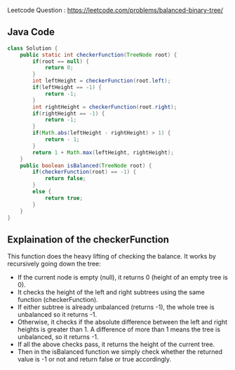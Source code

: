 Leetcode Question :
https://leetcode.com/problems/balanced-binary-tree/

## Java Code
```java
class Solution {
    public static int checkerFunction(TreeNode root) {
        if(root == null) {
            return 0;
        }
        int leftHeight = checkerFunction(root.left);
        if(leftHeight == -1) {
            return -1;
        }
        int rightHeight = checkerFunction(root.right);
        if(rightHeight == -1) {
            return -1;
        }
        if(Math.abs(leftHeight - rightHeight) > 1) {
            return - 1;
        }
        return 1 + Math.max(leftHeight, rightHeight);
    }
    public boolean isBalanced(TreeNode root) {
        if(checkerFunction(root) == -1) {
            return false;
        }
        else {
            return true;
        }
    }
}
```

## Explaination of the checkerFunction
This function does the heavy lifting of checking the balance. It works by recursively going down the tree:
- If the current node is empty (null), it returns 0 (height of an empty tree is 0).
- It checks the height of the left and right subtrees using the same function (checkerFunction).
- If either subtree is already unbalanced (returns -1), the whole tree is unbalanced so it returns -1.
- Otherwise, it checks if the absolute difference between the left and right heights is greater than 1. A difference of more than 1 means the tree is unbalanced, so it returns -1.
- If all the above checks pass, it returns the height of the current tree.
- Then in the isBalanced function we simply check whether the returned value is -1 or not and return false or true accordingly.
